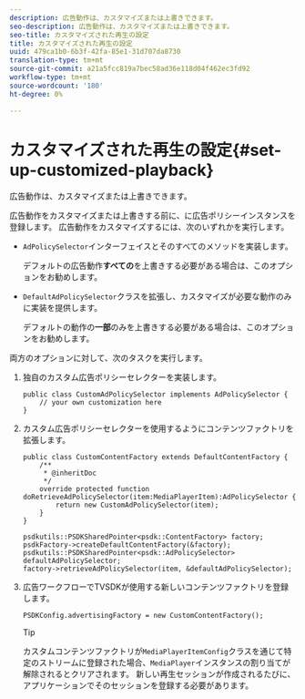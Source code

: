 ```yaml
---
description: 広告動作は、カスタマイズまたは上書きできます。
seo-description: 広告動作は、カスタマイズまたは上書きできます。
seo-title: カスタマイズされた再生の設定
title: カスタマイズされた再生の設定
uuid: 479ca1b0-6b3f-42fa-85e1-31d707da8730
translation-type: tm+mt
source-git-commit: a21a5fcc819a7bec58ad36e118d04f462ec3fd92
workflow-type: tm+mt
source-wordcount: '180'
ht-degree: 0%

---
```



# カスタマイズされた再生の設定{#set-up-customized-playback}

広告動作は、カスタマイズまたは上書きできます。

広告動作をカスタマイズまたは上書きする前に、に広告ポリシーインスタンスを登録します。
広告動作をカスタマイズするには、次のいずれかを実行します。

* `AdPolicySelector`インターフェイスとそのすべてのメソッドを実装します。

   デフォルトの広告動作&#x200B;**すべての**&#x200B;を上書きする必要がある場合は、このオプションをお勧めします。

* `DefaultAdPolicySelector`クラスを拡張し、カスタマイズが必要な動作のみに実装を提供します。

   デフォルトの動作の&#x200B;**一部**&#x200B;のみを上書きする必要がある場合は、このオプションをお勧めします。

両方のオプションに対して、次のタスクを実行します。

1. 独自のカスタム広告ポリシーセレクターを実装します。

   ```
   public class CustomAdPolicySelector implements AdPolicySelector { 
       // your own customization here 
   }
   ```

1. カスタム広告ポリシーセレクターを使用するようにコンテンツファクトリを拡張します。

   ```
   public class CustomContentFactory extends DefaultContentFactory { 
       /** 
        * @inheritDoc 
        */ 
       override protected function doRetrieveAdPolicySelector(item:MediaPlayerItem):AdPolicySelector { 
           return new CustomAdPolicySelector(item); 
       } 
   }
   ```

   ```
   psdkutils::PSDKSharedPointer<psdk::ContentFactory> factory; 
   psdkFactory->createDefaultContentFactory(&factory); 
   psdkutils::PSDKSharedPointer<psdk::AdPolicySelector> defaultAdPolicySelector; 
   factory->retrieveAdPolicySelector(item, &defaultAdPolicySelector);
   ```

1. 広告ワークフローでTVSDKが使用する新しいコンテンツファクトリを登録します。

   ```
   PSDKConfig.advertisingFactory = new CustomContentFactory();
   ```

   >[!TIP]
   >
   >カスタムコンテンツファクトリが`MediaPlayerItemConfig`クラスを通じて特定のストリームに登録された場合、`MediaPlayer`インスタンスの割り当てが解除されるとクリアされます。 新しい再生セッションが作成されるたびに、アプリケーションでそのセッションを登録する必要があります。